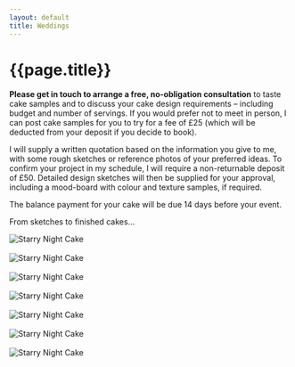 ```yaml
---
layout: default
title: Weddings
---
```


# {{page.title}}

**Please get in touch to arrange a free, no-obligation consultation** to taste cake samples and to discuss your cake design requirements – including budget and number of servings. If you would prefer not to meet in person, I can post cake samples for you to try for a fee of £25 (which will be deducted from your deposit if you decide to book). 

I will supply a written quotation based on the information you give to me, with some rough sketches or reference photos of your preferred ideas. To confirm your project in my schedule, I will require a non-returnable deposit of £50. Detailed design sketches will then be supplied for your approval, including a mood-board with colour and texture samples, if required. 

The balance payment for your cake will be due 14 days before your event. 

From sketches to finished cakes…

<div class="gallery">
	<img src="/tablier/assets/images/sketch-01.jpg" alt="Starry Night Cake" /><br /><br />
	<img src="/tablier/assets/images/sketch-02.jpg" alt="Starry Night Cake" /><br /><br />
	<img src="/tablier/assets/images/sketch-03.jpg" alt="Starry Night Cake" /><br /><br />
	<img src="/tablier/assets/images/sketch-04.jpg" alt="Starry Night Cake" /><br /><br />
	<img src="/tablier/assets/images/sketch-05.jpg" alt="Starry Night Cake" /><br /><br />
	<img src="/tablier/assets/images/sketch-06.jpg" alt="Starry Night Cake" /><br /><br />
	<img src="/tablier/assets/images/sketch-07.jpg" alt="Starry Night Cake" /><br /><br />
</div>
